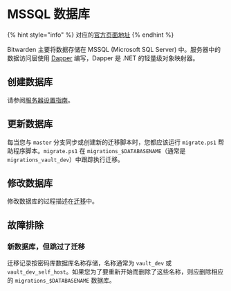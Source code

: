 # MSSQL 数据库

{% hint style="info" %}
对应的[官方页面地址](https://contributing.bitwarden.com/getting-started/server/mssql/)
{% endhint %}

Bitwarden 主要将数据存储在 MSSQL (Microsoft SQL Server) 中。服务器中的数据访问层使用 [Dapper](https://github.com/DapperLib/Dapper) 编写，Dapper 是 .NET 的轻量级对象映射器。

## 创建数据库 <a href="#creating-the-database" id="creating-the-database"></a>

请参阅[服务器设置指南](../guide.md)。

## 更新数据库 <a href="#updating-the-database" id="updating-the-database"></a>

每当您与 `master` 分支同步或创建新的迁移脚本时，您都应该运行 `migrate.ps1` 帮助程序脚本。`migrate.ps1` 在 `migrations_$DATABASENAME`（通常是 `migrations_vault_dev`）中跟踪执行迁移。

## 修改数据库 <a href="#modifying-the-database" id="modifying-the-database"></a>

修改数据库的过程描述在[迁移](migrations.md)中。

## 故障排除 <a href="#troubleshooting" id="troubleshooting"></a>

### 新数据库，但跳过了迁移 <a href="#new-database-but-skipping-migrations" id="new-database-but-skipping-migrations"></a>

迁移记录按密码库数据库名称存储，名称通常为 `vault_dev` 或 `vault_dev_self_host`。如果您为了要重新开始而删除了这些名称，则应删除相应的 `migrations_$DATABASENAME` 数据库。
